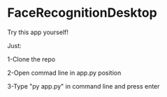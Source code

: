 # FaceRecognitionDesktop

Try this app yourself!

Just:

1-Clone the repo

2-Open commad line in app.py position

3-Type "py app.py" in command line and press enter 




